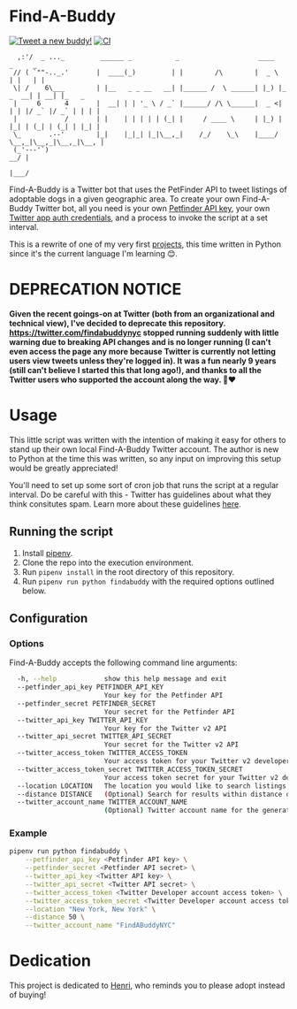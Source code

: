 Find-A-Buddy
==========

[![Tweet a new buddy!](https://github.com/kaicataldo/findabuddy/actions/workflows/tweet.yml/badge.svg)](https://github.com/kaicataldo/findabuddy/actions/workflows/tweet.yml)
[![CI](https://github.com/kaicataldo/findabuddy/actions/workflows/ci.yml/badge.svg)](https://github.com/kaicataldo/findabuddy/actions/workflows/ci.yml)

      ,:'/  _ ..._         ______ _           _                    ____            _     _
     // ( `""-.._.'       |  ____(_)         | |        /\        |  _ \          | |   | |
     \| /    6\___        | |__   _ _ __   __| |______ /  \ ______| |_) |_   _  __| | __| |_   _
     |     6      4       |  __| | | '_ \ / _` |______/ /\ \______|  _ <| | | |/ _` |/ _` | | | |
     |            /       | |    | | | | | (_| |     / ____ \     | |_) | |_| | (_| | (_| | |_| |
     \_       .--'        |_|    |_|_| |_|\__,_|    /_/    \_\    |____/ \__,_|\__,_|\__,_|\__, |
     (_'---'`)                                                                              __/ |
                                                                                           |___/

Find-A-Buddy is a Twitter bot that uses the PetFinder API to tweet listings of adoptable dogs in a given geographic area. To create your own Find-A-Buddy Twitter bot, all you need is your own [Petfinder API key](https://www.petfinder.com/developers/api-key), your own [Twitter app auth credentials](https://apps.twitter.com/), and a process to invoke the script at a set interval.

This is a rewrite of one of my very first [projects](https://github.com/kaicataldo/findabuddy-v1), this time written in Python since it's the current language I'm learning 😊.

# DEPRECATION NOTICE
__Given the recent goings-on at Twitter (both from an organizational and technical view), I've decided to deprecate this repository. https://twitter.com/findabuddynyc stopped running suddenly with little warning due to breaking API changes and is no longer running (I can't even access the page any more because Twitter is currently not letting users view tweets unless they're logged in). It was a fun nearly 9 years (still can't believe I started this that long ago!), and thanks to all the Twitter users who supported the account along the way. 🐶❤️__

# Usage

This little script was written with the intention of making it easy for others to stand up their own local Find-A-Buddy Twitter account. The author is new to Python at the time this was written, so any input on improving this setup would be greatly appreciated!

You'll need to set up some sort of cron job that runs the script at a regular interval. Do be careful with this - Twitter has guidelines about what they think consitutes spam. Learn more about these guidelines [here](https://dev.twitter.com/overview/terms/policy).

## Running the script

1. Install [pipenv](https://pipenv.pypa.io/en/latest/).
1. Clone the repo into the execution environment.
1. Run `pipenv install` in the root directory of this repository.
1. Run `pipenv run python findabuddy` with the required options outlined below.

## Configuration

### Options

Find-A-Buddy accepts the following command line arguments:

```sh
  -h, --help            show this help message and exit
  --petfinder_api_key PETFINDER_API_KEY
                        Your key for the Petfinder API
  --petfinder_secret PETFINDER_SECRET
                        Your secret for the Petfinder API
  --twitter_api_key TWITTER_API_KEY
                        Your key for the Twitter v2 API
  --twitter_api_secret TWITTER_API_SECRET
                        Your secret for the Twitter v2 API
  --twitter_access_token TWITTER_ACCESS_TOKEN
                        Your access token for your Twitter v2 developer account
  --twitter_access_token_secret TWITTER_ACCESS_TOKEN_SECRET
                        Your access token secret for your Twitter v2 developer account
  --location LOCATION   The location you would like to search listings for. Formats: city, state; latitude,longitude; or postal code
  --distance DISTANCE   (Optional) Search for results within distance of location (in miles). Defaults to 25.
  --twitter_account_name TWITTER_ACCOUNT_NAME
                        (Optional) Twitter account name for the generated tweet. Used to construct a URL
```

### Example

```sh
pipenv run python findabuddy \
    --petfinder_api_key <Petfinder API key> \
    --petfinder_secret <Petfinder API secret> \
    --twitter_api_key <Twitter API key> \
    --twitter_api_secret <Twitter API secret> \
    --twitter_access_token <Twitter Developer account access token> \
    --twitter_access_token_secret <Twitter Developer account access token secret> \
    --location "New York, New York" \
    --distance 50 \
    --twitter_account_name "FindABuddyNYC"
```

# Dedication

This project is dedicated to [Henri](https://www.instagram.com/henrisnuggles/), who reminds you to please adopt instead of buying!
